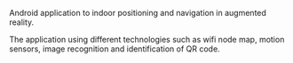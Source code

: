 Android application to indoor positioning and navigation in augmented reality.

The application using different technologies such as wifi node map, motion sensors, image recognition and identification of QR code.